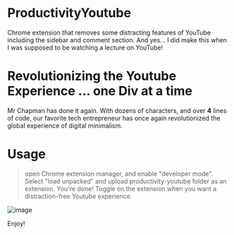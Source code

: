 # ProductivityYoutube
Chrome extension that removes some distracting features of YouTube including the sidebar and comment section. And yes... I did make this when I was supposed to be watching a lecture on YouTube!

# Revolutionizing the Youtube Experience ... one Div at a time

Mr Chapman has done it again. With dozens of characters, and over **4** lines of code, our favorite tech entrepreneur has once again revolutionized the global experience of digital minimalism. 

# Usage

> open Chrome extension manager, and enable "developer mode".
> Select "load unpacked" and upload productivity-youtube folder as an extension.
> You're done! Toggle on the extension when you want a distraction-free Youtube experience. 

![image](https://user-images.githubusercontent.com/16928672/135676546-c4b2f133-2c75-4e20-ad21-d29241b13ba2.png)

Enjoy!

